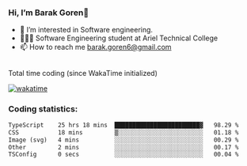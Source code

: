 ###  Hi, I’m Barak Goren👋
- 👀 I’m interested in Software engineering.
- 👨🏼‍🎓 Software Engineering student at Ariel Technical College
- 📫 How to reach me barak.goren6@gmail.com
##
Total time coding (since WakaTime initialized)

[![wakatime](https://wakatime.com/badge/user/5cc5ec80-a806-4ca2-a704-db29274e48cd.svg)](https://wakatime.com/@5cc5ec80-a806-4ca2-a704-db29274e48cd)

   
### Coding statistics:

<!--START_SECTION:waka-->

```txt
TypeScript    25 hrs 18 mins  ████████████████████████▓   98.29 %
CSS           18 mins         ▒░░░░░░░░░░░░░░░░░░░░░░░░   01.18 %
Image (svg)   4 mins          ░░░░░░░░░░░░░░░░░░░░░░░░░   00.29 %
Other         2 mins          ░░░░░░░░░░░░░░░░░░░░░░░░░   00.17 %
TSConfig      0 secs          ░░░░░░░░░░░░░░░░░░░░░░░░░   00.04 %
```

<!--END_SECTION:waka-->

<!---
barakgoren/barakgoren is a ✨ special ✨ repository because its `README.md` (this file) appears on your GitHub profile.
You can click the Preview link to take a look at your changes.
--->
